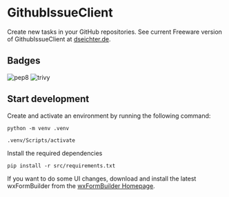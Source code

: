 # GithubIssueClient

Create new tasks in your GitHub repositories. See current Freeware version of GithubIssueClient at [dseichter.de](https://www.dseichter.de/github-issue-client/).

## Badges

![pep8](https://github.com/dseichter/GithubIssueClient/actions/workflows/pep8.yml/badge.svg)
![trivy](https://github.com/dseichter/GithubIssueClient/actions/workflows/trivy.yml/badge.svg)

## Start development

Create and activate an environment by running the following command:

```python -m venv .venv```

```.venv/Scripts/activate```

Install the required dependencies

```pip install -r src/requirements.txt```

If you want to do some UI changes, download and install the latest wxFormBuilder from the [wxFormBuilder Homepage](https://github.com/wxFormBuilder/wxFormBuilder).
